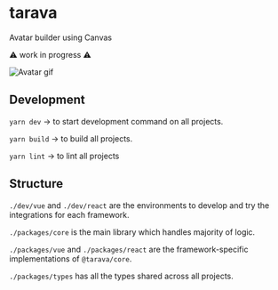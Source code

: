 # tarava

Avatar builder using Canvas

⚠️ work in progress ⚠️

![Avatar gif](https://user-images.githubusercontent.com/92366070/275830191-959d999c-056e-4f5b-b52c-3c7ad9584264.gif)


## Development

`yarn dev` -> to start development command on all projects.

`yarn build` -> to build all projects.

`yarn lint` -> to lint all projects

## Structure

`./dev/vue` and `./dev/react` are the environments to develop and try the integrations for each framework.

`./packages/core` is the main library which handles majority of logic.

`./packages/vue` and `./packages/react` are the framework-specific implementations of `@tarava/core`.

`./packages/types` has all the types shared across all projects.
